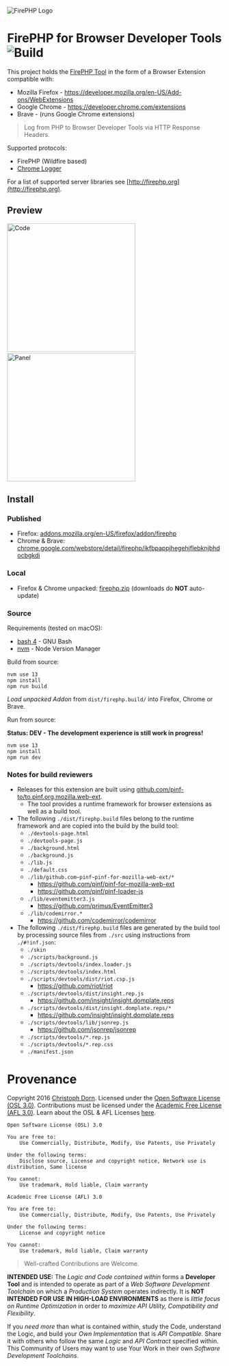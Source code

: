 ![FirePHP Logo](https://github.com/firephp/firephp-for-browser-devtools/blob/master/src/skin/Logo.png?raw=true "FirePHP Logo")

FirePHP for Browser Developer Tools ![Build](https://github.com/firephp/firephp-for-browser-devtools/workflows/Build/badge.svg)
===================================

This project holds the [FirePHP Tool](http://firephp.org) in the form of a Browser Extension compatible with:

  * Mozilla Firefox - https://developer.mozilla.org/en-US/Add-ons/WebExtensions
  * Google Chrome - https://developer.chrome.com/extensions
  * Brave - (runs Google Chrome extensions)

> Log from PHP to Browser Developer Tools via HTTP Response Headers.

Supported protocols:

  * FirePHP (Wildfire based)
  * [Chrome Logger](https://craig.is/writing/chrome-logger/techspecs)

For a list of supported server libraries see [http://firephp.org](http://firephp.org).


Preview
-------

<img src="https://github.com/firephp/firephp-for-browser-devtools/blob/master/src/skin/CodeScreenshot.png?raw=true" alt="Code" width="300"> &nbsp; <img src="https://github.com/firephp/firephp-for-browser-devtools/blob/master/src/skin/PanelScreenshot.png?raw=true" alt="Panel" width="300">


Install
-------

### Published

  * Firefox: [addons.mozilla.org/en-US/firefox/addon/firephp](https://addons.mozilla.org/en-US/firefox/addon/firephp/)
  * Chrome & Brave: [chrome.google.com/webstore/detail/firephp/ikfbpappjhegehjflebknjbhdocbgkdi](https://chrome.google.com/webstore/detail/firephp/ikfbpappjhegehjflebknjbhdocbgkdi)

### Local

  * Firefox & Chrome unpacked: [firephp.zip](https://github.com/firephp/firephp-for-browser-devtools/releases) (downloads do **NOT** auto-update)

### Source

Requirements (tested on macOS):

  * [bash 4](https://www.gnu.org/software/bash/) - GNU Bash
  * [nvm](https://github.com/creationix/nvm) - Node Version Manager

Build from source:

    nvm use 13
    npm install
    npm run build

*Load unpacked Addon* from `dist/firephp.build/` into Firefox, Chrome or Brave.

Run from source:

**Status: DEV - The development experience is still work in progress!**

    nvm use 13
    npm install
    npm run dev

### Notes for build reviewers

  * Releases for this extension are built using [github.com/pinf-to/to.pinf.org.mozilla.web-ext](https://github.com/pinf-to/to.pinf.org.mozilla.web-ext).
    * The tool provides a runtime framework for browser extensions as well as a build tool.
  * The following `./dist/firephp.build` files belong to the runtime framework and are copied into the build by the build tool:
    * `./devtools-page.html`
    * `./devtools-page.js`
    * `./background.html`
    * `./background.js`
    * `./lib.js`
    * `./default.css`
    * `./lib/github.com~pinf~pinf-for-mozilla-web-ext/*`
      * https://github.com/pinf/pinf-for-mozilla-web-ext
      * https://github.com/pinf/pinf-loader-js
    * `./lib/eventemitter3.js`
      * https://github.com/primus/EventEmitter3
    * `./lib/codemirror.*`
      * https://github.com/codemirror/codemirror
  * The following `./dist/firephp.build` files are generated by the build tool by processing source files from `./src` using instructions from `./#!inf.json`:
    * `./skin`
    * `./scripts/background.js`
    * `./scripts/devtools/index.loader.js`
    * `./scripts/devtools/index.html`
    * `./scripts/devtools/dist/riot.csp.js`
      * https://github.com/riot/riot
    * `./scripts/devtools/dist/insight.rep.js`
      * https://github.com/insight/insight.domplate.reps
    * `./scripts/devtools/dist/insight.domplate.reps/*`
      * https://github.com/insight/insight.domplate.reps
    * `./scripts/devtools/lib/jsonrep.js`
      * https://github.com/jsonrep/jsonrep
    * `./scripts/devtools/*.rep.js`
    * `./scripts/devtools/*.rep.css`
    * `./manifest.json`


Provenance
==========

Copyright 2016 [Christoph Dorn](http://christophdorn.com).
Licensed under the [Open Software License (OSL 3.0)](https://opensource.org/licenses/OSL-3.0).
Contributions must be licensed under the [Academic Free License (AFL 3.0)](https://opensource.org/licenses/AFL-3.0).
Learn about the OSL & AFL Licenses [here](http://rosenlaw.com/OSL3.0-explained.htm).

```
Open Software License (OSL) 3.0

You are free to:
    Use Commercially, Distribute, Modify, Use Patents, Use Privately

Under the following terms:
    Disclose source, License and copyright notice, Network use is distribution, Same license

You cannot:
    Use trademark, Hold liable, Claim warranty
```
```
Academic Free License (AFL) 3.0

You are free to:
    Use Commercially, Distribute, Modify, Use Patents, Use Privately

Under the following terms:
    License and copyright notice

You cannot:
    Use trademark, Hold liable, Claim warranty
```

> Well-crafted Contributions are Welcome.

**INTENDED USE:** The *Logic and Code contained within* forms a **Developer Tool** and is intended to operate as part of a *Web Software Development Toolchain* on which a *Production System* operates indirectly. It is **NOT INTENDED FOR USE IN HIGH-LOAD ENVIRONMENTS** as there is *little focus on Runtime Optimization* in order to *maximize API Utility, Compatibility and Flexibility*.

If you *need more* than what is contained within, study the Code, understand the Logic, and build your *Own Implementation* that is *API Compatible*. Share it with others who follow the same *Logic* and *API Contract* specified within. This Community of Users may want to use Your Work in their own *Software Development Toolchains*.

